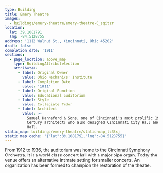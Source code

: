 ```yaml
---
type: Building
title: Emery Theatre
images:
  - buildings/emery-theatre/emery-theatre-0_sqitzr
location:
  lat: 39.1081791
  lng: -84.5128755
address: '1112 Walnut St., Cincinnati, Ohio 45202'
draft: false
completion_date: '1911'
sections:
  - page_location: above_map
    type: BuildingAttributeSection
    attributes:
      - label: Original Owner
        value: Ohio Mechanics' Institute
      - label: Completion Date
        value: '1911'
      - label: Original Function
        value: Educational auditorium
      - label: Style
        value: Collegiate Tudor
      - label: Architect
        value: >-
          Samuel Hannaford & Sons, one of Cincinnati's most prolific 19th
          Century architects who also designed Cincinnati City Hall and Music
          Hall.
static_map: buildings/emery-theatre/static-map_lz33xj
static_map_cache: '{"lat":39.1081791,"lng":-84.5128755}'
---
```


From 1912 to 1936, the auditorium was home to the Cincinnati Symphony Orchestra. It is a world class concert hall with a major pipe organ. Today the venue offers an alternative intimate setting for smaller concerts. An organization has been formed to champion the restoration of the theatre.

